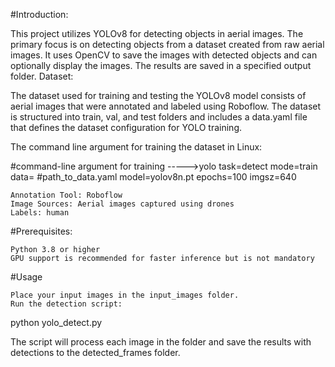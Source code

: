 #Introduction:

This project utilizes YOLOv8 for detecting objects in aerial images. The primary focus is on detecting objects from a dataset created from raw aerial images. It uses OpenCV to save the images with detected objects and can optionally display the images. The results are saved in a specified output folder.
Dataset:

The dataset used for training and testing the YOLOv8 model consists of aerial images that were annotated and labeled using Roboflow. The dataset is structured into train, val, and test folders and includes a data.yaml file that defines the dataset configuration for YOLO training.

The command line argument for training the dataset in Linux:

#command-line argument for training 
----->yolo task=detect mode=train data= #path_to_data.yaml model=yolov8n.pt epochs=100 imgsz=640

    Annotation Tool: Roboflow
    Image Sources: Aerial images captured using drones
    Labels: human

#Prerequisites:

    Python 3.8 or higher
    GPU support is recommended for faster inference but is not mandatory


#Usage

    Place your input images in the input_images folder.
    Run the detection script:

python yolo_detect.py

The script will process each image in the folder and save the results with detections to the detected_frames folder.


